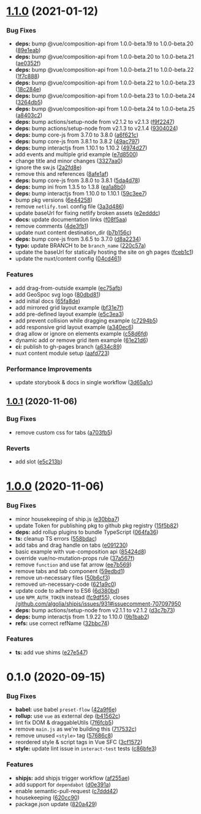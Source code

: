 # [1.1.0](https://github.com/geospoc/v-grid-layout/compare/v1.0.1...v1.1.0) (2021-01-12)


### Bug Fixes

* **deps:** bump @vue/composition-api from 1.0.0-beta.19 to 1.0.0-beta.20 ([89e1eab](https://github.com/geospoc/v-grid-layout/commit/89e1eab8f4453ddfc5d55dfb5caf8d5487121543))
* **deps:** bump @vue/composition-api from 1.0.0-beta.20 to 1.0.0-beta.21 ([ae0352f](https://github.com/geospoc/v-grid-layout/commit/ae0352ffa64c9968d2d050bc4f2d73f1d17750f1))
* **deps:** bump @vue/composition-api from 1.0.0-beta.21 to 1.0.0-beta.22 ([1f7c888](https://github.com/geospoc/v-grid-layout/commit/1f7c88828c3610782ec86d12bd653461a3917b5e))
* **deps:** bump @vue/composition-api from 1.0.0-beta.22 to 1.0.0-beta.23 ([18c284e](https://github.com/geospoc/v-grid-layout/commit/18c284e660f6255e1645e56078bb523462e0cf97))
* **deps:** bump @vue/composition-api from 1.0.0-beta.23 to 1.0.0-beta.24 ([3264db5](https://github.com/geospoc/v-grid-layout/commit/3264db588981a6e26a285ef311df3182fa4d8fcc))
* **deps:** bump @vue/composition-api from 1.0.0-beta.24 to 1.0.0-beta.25 ([a8403c2](https://github.com/geospoc/v-grid-layout/commit/a8403c2251c9a5531217790b7dff81f6c243baa4))
* **deps:** bump actions/setup-node from v2.1.2 to v2.1.3 ([f9f2247](https://github.com/geospoc/v-grid-layout/commit/f9f2247ad444f17fb18d9f9dba1dcedfafaadb6f))
* **deps:** bump actions/setup-node from v2.1.3 to v2.1.4 ([9304024](https://github.com/geospoc/v-grid-layout/commit/93040244c4cb14c688564041b59fe6e6d6c92b31))
* **deps:** bump core-js from 3.7.0 to 3.8.0 ([a6f621c](https://github.com/geospoc/v-grid-layout/commit/a6f621c16e6bf43df9b687e450411de6a75d9afd))
* **deps:** bump core-js from 3.8.1 to 3.8.2 ([49ac797](https://github.com/geospoc/v-grid-layout/commit/49ac797c5042c5d4b2f25ba894efede85bc3e66d))
* **deps:** bump interactjs from 1.10.1 to 1.10.2 ([4974d27](https://github.com/geospoc/v-grid-layout/commit/4974d27cce9e12e816a5ca98e69eb18f82c27810))
* add events and multiple grid example ([e7d8500](https://github.com/geospoc/v-grid-layout/commit/e7d8500fb565fd44bdfa488a78eecbee43b52e35))
* change title and minor changes ([3327aa0](https://github.com/geospoc/v-grid-layout/commit/3327aa0413b3b8c5251da102578b4ea13ece4255))
* ignore the sw.js ([2a2fd8e](https://github.com/geospoc/v-grid-layout/commit/2a2fd8e5ec81df9e4206bfe7b6fb100b663a20c6))
* remove this and  references ([8afe1af](https://github.com/geospoc/v-grid-layout/commit/8afe1afffb0ec001fe103ed6a2137738ea0666d5))
* **deps:** bump core-js from 3.8.0 to 3.8.1 ([5da4d78](https://github.com/geospoc/v-grid-layout/commit/5da4d787fa7f24b2723be5201580609d4240e3c9))
* **deps:** bump ini from 1.3.5 to 1.3.8 ([ea1a8b0](https://github.com/geospoc/v-grid-layout/commit/ea1a8b083a90da829f5a5f53a525d2108f9968fd))
* **deps:** bump interactjs from 1.10.0 to 1.10.1 ([59c3ee7](https://github.com/geospoc/v-grid-layout/commit/59c3ee7128ec696ece351387f38b6844d7e9dbcf))
* bump pkg versions ([6e44258](https://github.com/geospoc/v-grid-layout/commit/6e442583541cca58f71cba799003b9b8ac689d63))
* remove `netlify.toml` config file ([3a3d486](https://github.com/geospoc/v-grid-layout/commit/3a3d486858325af1e884b43e89780ccce14b1b1d))
* update baseUrl for fixing netlify broken assets ([e2edddc](https://github.com/geospoc/v-grid-layout/commit/e2edddc13b606b85bfe619ac93f40b7afdbecb91))
* **docs:** update documentation links ([f08f5aa](https://github.com/geospoc/v-grid-layout/commit/f08f5aa808aeebbb3ffe4fa84105977d575fac6b))
* remove comments ([4de3fb1](https://github.com/geospoc/v-grid-layout/commit/4de3fb130353156d45c52dae301588f3bbee3cfa))
* update nuxt content destination_dir ([b7b156c](https://github.com/geospoc/v-grid-layout/commit/b7b156cfb0598ff8dd626af9a8e4c0d6356de73c))
* **deps:** bump core-js from 3.6.5 to 3.7.0 ([d8a2234](https://github.com/geospoc/v-grid-layout/commit/d8a2234d551074d6de75a6284fbf048fbfbb1140))
* **typo:** update BRANCH to be `branch_name` ([220c57a](https://github.com/geospoc/v-grid-layout/commit/220c57a301e606a917f18d1680a5e63d84cc81c7))
* update the baseUrl for statically hosting the site on gh pages ([fceb1c1](https://github.com/geospoc/v-grid-layout/commit/fceb1c1e162624812884296b3f1038d1116a31b0))
* update the nuxt/content config ([04cd461](https://github.com/geospoc/v-grid-layout/commit/04cd461f037995af19d7ac535621581758731d02))


### Features

* add drag-from-outside example ([ec75afb](https://github.com/geospoc/v-grid-layout/commit/ec75afb13dd17305ce7f733296493a3ab02f8b60))
* add GeoSpoc svg logo ([80dbd81](https://github.com/geospoc/v-grid-layout/commit/80dbd81006a3bd2f1eb87af2fc044dfec1fbf8ab))
* add initial docs ([65fa8de](https://github.com/geospoc/v-grid-layout/commit/65fa8de1d560ed6e5ce08a0cb5234baab2ab9cb2))
* add mirrored grid layout example ([bf31e7f](https://github.com/geospoc/v-grid-layout/commit/bf31e7f6d8018eb4bec4e429243e8855eae97337))
* add pre-defined layout example ([e5c3ea3](https://github.com/geospoc/v-grid-layout/commit/e5c3ea3c2eded311a5f466a97bb2784248ec1c54))
* add prevent collision while dragging example ([c7294b5](https://github.com/geospoc/v-grid-layout/commit/c7294b5bb408e1a037b2e56d26d978bd47945376))
* add responsive grid layout example ([a340ec6](https://github.com/geospoc/v-grid-layout/commit/a340ec60d3db440cef0633d78bead2a5b955d19e))
* drag allow or ignore on elements example ([c58d6fd](https://github.com/geospoc/v-grid-layout/commit/c58d6fdeb4722e8d77c9736c5f860f8c1ba865a8))
* dynamic add or remove grid item example ([61e21d6](https://github.com/geospoc/v-grid-layout/commit/61e21d61cb78a2612cc8b41d87a1b543a51c801c))
* **ci:** publish to gh-pages branch ([a634c89](https://github.com/geospoc/v-grid-layout/commit/a634c8958ed0bb2ae74fa41bd062625d0c699c0a))
* nuxt content module setup ([aafd723](https://github.com/geospoc/v-grid-layout/commit/aafd723ff8ac3e1a99ce549bb185727e87b8a2ae))


### Performance Improvements

* update storybook & docs in single workflow ([3d65a1c](https://github.com/geospoc/v-grid-layout/commit/3d65a1cec9bf201fa533bc4869b23f937dc89937))



## [1.0.1](https://github.com/geospoc/v-grid-layout/compare/v1.0.0...v1.0.1) (2020-11-06)


### Bug Fixes

* remove custom css for tabs ([a703fb5](https://github.com/geospoc/v-grid-layout/commit/a703fb532edde65f55bff09056da948e1785e416))


### Reverts

* add slot ([e5c213b](https://github.com/geospoc/v-grid-layout/commit/e5c213bfa8c41ac508f4ed6559fc25b7af46d9dd))



# [1.0.0](https://github.com/geospoc/v-grid-layout/compare/v0.1.0...v1.0.0) (2020-11-06)


### Bug Fixes

* minor housekeeping of ship.js ([e30bba7](https://github.com/geospoc/v-grid-layout/commit/e30bba7666411024886638b7e458b21f28c04226))
* update Token for publishing pkg to github pkg registry ([15f5b82](https://github.com/geospoc/v-grid-layout/commit/15f5b8256a4b43c0c0c39411e14fbf29f8b3b32b))
* **deps:** add rollup plugins to bundle TypeScript ([064fa36](https://github.com/geospoc/v-grid-layout/commit/064fa36044c60647382d2cfb8f0664061eaffb55))
* **ts:** cleanup TS errors ([558bdac](https://github.com/geospoc/v-grid-layout/commit/558bdac834d5ea1acd0952ad440a0b2f172775bc))
* add tabs and drag handle on tabs ([e091230](https://github.com/geospoc/v-grid-layout/commit/e091230af2dde3ba5ba3b1258f676d3bb58d39e7))
* basic example with vue-composition api ([85424d8](https://github.com/geospoc/v-grid-layout/commit/85424d807416cc9adf5829715cad2430be3c0d05))
* override vue/no-mutation-props rule ([37a567f](https://github.com/geospoc/v-grid-layout/commit/37a567fbefabeb1e762a3d294c0ddc3b33426827))
* remove `function` and use fat arrow ([ee7b569](https://github.com/geospoc/v-grid-layout/commit/ee7b569e67e6ab7f47b0ed801933412e3cc4a7d0))
* remove tabs and tab component ([59edbd1](https://github.com/geospoc/v-grid-layout/commit/59edbd19aa2277322d09d0f3914048ce6fb68a92))
* remove un-necessary files ([50b6cf3](https://github.com/geospoc/v-grid-layout/commit/50b6cf3f36e10d554f3429214fe2ef7f7f89baa0))
* removed un-necessary-code ([621a9c0](https://github.com/geospoc/v-grid-layout/commit/621a9c07f237d27523652677c2b23a45abdd7d0e))
* update code to adhere to ES6 ([6d380bd](https://github.com/geospoc/v-grid-layout/commit/6d380bdcaf46fc02ee00308919cecf6fac1a0123))
* use `NPM_AUTH_TOKEN` instead ([fc9df55](https://github.com/geospoc/v-grid-layout/commit/fc9df55c8a583d7aa45df93dbc649e7f0df5120d)), closes [/github.com/algolia/shipjs/issues/931#issuecomment-707097950](https://github.com//github.com/algolia/shipjs/issues/931/issues/issuecomment-707097950)
* **deps:** bump actions/setup-node from v2.1.1 to v2.1.2 ([d3c7b73](https://github.com/geospoc/v-grid-layout/commit/d3c7b7305ff0f127b0cc18a80993281ecfce5de1))
* **deps:** bump interactjs from 1.9.22 to 1.10.0 ([9b1bab2](https://github.com/geospoc/v-grid-layout/commit/9b1bab2e3f2cd63c68b1b82fd539c7538203fe54))
* **refs:** use correct refName ([32bbc74](https://github.com/geospoc/v-grid-layout/commit/32bbc7408b7a9f3b6d5802a69153d628d60ddb5b))


### Features

* **ts:** add vue shims ([e27e547](https://github.com/geospoc/v-grid-layout/commit/e27e547ba9201cbb04a9f65c6ae250c1eaa7a3b7))



# 0.1.0 (2020-09-15)


### Bug Fixes

* **babel:** use babel `preset-flow` ([42a9f6e](https://github.com/geospoc/v-grid-layout/commit/42a9f6e07dc8fc817c12fa170e01bcb6fe370979))
* **rollup:** use `vue` as external dep ([b41562c](https://github.com/geospoc/v-grid-layout/commit/b41562c41d9c53b329b61822e7a5b904553f5164))
* lint fix DOM & draggableUtils ([7f6fcb5](https://github.com/geospoc/v-grid-layout/commit/7f6fcb5abcc9428c11f7861614f49ca606ee5b29))
* remove `main.js` as we're building this ([717532c](https://github.com/geospoc/v-grid-layout/commit/717532cdf6bc685ad9d3ea31c8a6ab3793881f25))
* remove unused `<style>` tag ([57686c8](https://github.com/geospoc/v-grid-layout/commit/57686c8a1ddc47086ed42f2448def29ec3ce15aa))
* reordered style & script tags in Vue SFC ([3cf1572](https://github.com/geospoc/v-grid-layout/commit/3cf1572b7d3fda7d9b78de0ee9bfb1ae90af1ff8))
* **style:** update lint issue in `interact-test` tests ([c86bfe3](https://github.com/geospoc/v-grid-layout/commit/c86bfe3aab395d4b5f027efc21ee13481b59811c))


### Features

* **shipjs:** add shipjs trigger workflow ([af255ae](https://github.com/geospoc/v-grid-layout/commit/af255ae9a02ff7be90082732440f62eb3b5b6c4e))
* add support for `dependabot` ([d0e391a](https://github.com/geospoc/v-grid-layout/commit/d0e391a5e7c0cc78ddbb56f6fa052a1aa455cdc8))
* enable semantic-pull-request ([c7ddd42](https://github.com/geospoc/v-grid-layout/commit/c7ddd42a9e6027831384be340672fdf0f2f482c4))
* housekeeping ([620cc90](https://github.com/geospoc/v-grid-layout/commit/620cc900542c9d09c6b69d2f1350b9ff5fc7d40f))
* package.json update ([820a429](https://github.com/geospoc/v-grid-layout/commit/820a429cd734e8e035d1a1f1b8fe799d39bf6d3b))



